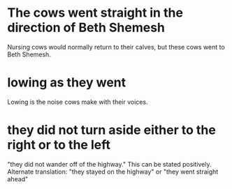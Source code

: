 # The cows went straight in the direction of Beth Shemesh

Nursing cows would normally return to their calves, but these cows went to Beth Shemesh.

# lowing as they went

Lowing is the noise cows make with their voices.

# they did not turn aside either to the right or to the left

"they did not wander off of the highway." This can be stated positively. Alternate translation: "they stayed on the highway" or "they went straight ahead"

